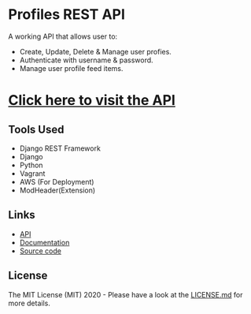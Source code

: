 # Profiles REST API

A working API that allows user to:
* Create, Update, Delete & Manage user profies.
* Authenticate with username & password.
* Manage user profile feed items.

# [Click here to visit the API](http://ec2-35-154-156-27.ap-south-1.compute.amazonaws.com/api/)


## Tools Used
* Django REST Framework
* Django
* Python 
* Vagrant
* AWS (For Deployment)
* ModHeader(Extension)

## Links
* [API](http://ec2-35-154-156-27.ap-south-1.compute.amazonaws.com/api/)
* [Documentation](https://www.django-rest-framework.org/)
* [Source code](https://github.com/Uttam-Singhh/profiles-rest-api)

## License

The MIT License (MIT) 2020 - Please have a look at the [LICENSE.md](https://github.com/Uttam-Singhh/profiles-rest-api/blob/main/LICENSE) for more details.




